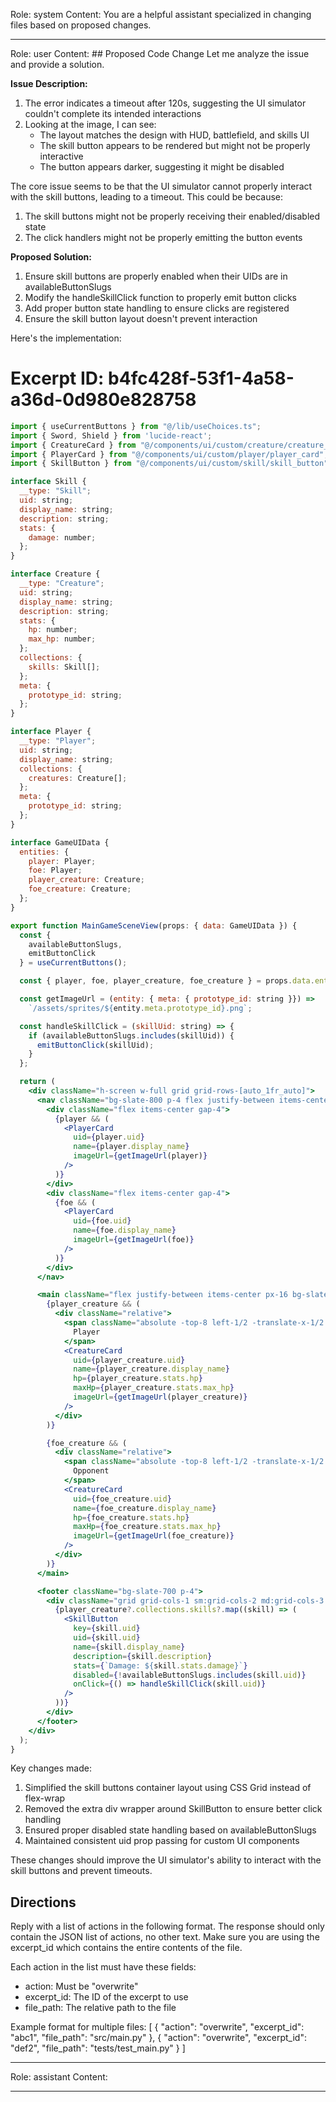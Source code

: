 Role: system
Content: You are a helpful assistant specialized in changing files based on proposed changes.
__________________
Role: user
Content: ## Proposed Code Change
Let me analyze the issue and provide a solution.

**Issue Description:**
1. The error indicates a timeout after 120s, suggesting the UI simulator couldn't complete its intended interactions
2. Looking at the image, I can see:
   - The layout matches the design with HUD, battlefield, and skills UI
   - The skill button appears to be rendered but might not be properly interactive
   - The button appears darker, suggesting it might be disabled

The core issue seems to be that the UI simulator cannot properly interact with the skill buttons, leading to a timeout. This could be because:
1. The skill buttons might not be properly receiving their enabled/disabled state
2. The click handlers might not be properly emitting the button events

**Proposed Solution:**
1. Ensure skill buttons are properly enabled when their UIDs are in availableButtonSlugs
2. Modify the handleSkillClick function to properly emit button clicks
3. Add proper button state handling to ensure clicks are registered
4. Ensure the skill button layout doesn't prevent interaction

Here's the implementation:

# Excerpt ID: b4fc428f-53f1-4a58-a36d-0d980e828758
```jsx main_game/templates/MainGameScene.tsx
import { useCurrentButtons } from "@/lib/useChoices.ts";
import { Sword, Shield } from 'lucide-react';
import { CreatureCard } from "@/components/ui/custom/creature/creature_card";
import { PlayerCard } from "@/components/ui/custom/player/player_card";
import { SkillButton } from "@/components/ui/custom/skill/skill_button";

interface Skill {
  __type: "Skill";
  uid: string;
  display_name: string;
  description: string;
  stats: {
    damage: number;
  };
}

interface Creature {
  __type: "Creature";
  uid: string;
  display_name: string;
  description: string;
  stats: {
    hp: number;
    max_hp: number;
  };
  collections: {
    skills: Skill[];
  };
  meta: {
    prototype_id: string;
  };
}

interface Player {
  __type: "Player";
  uid: string;
  display_name: string;
  collections: {
    creatures: Creature[];
  };
  meta: {
    prototype_id: string;
  };
}

interface GameUIData {
  entities: {
    player: Player;
    foe: Player;
    player_creature: Creature;
    foe_creature: Creature;
  };
}

export function MainGameSceneView(props: { data: GameUIData }) {
  const {
    availableButtonSlugs,
    emitButtonClick
  } = useCurrentButtons();

  const { player, foe, player_creature, foe_creature } = props.data.entities;

  const getImageUrl = (entity: { meta: { prototype_id: string }}) => 
    `/assets/sprites/${entity.meta.prototype_id}.png`;

  const handleSkillClick = (skillUid: string) => {
    if (availableButtonSlugs.includes(skillUid)) {
      emitButtonClick(skillUid);
    }
  };

  return (
    <div className="h-screen w-full grid grid-rows-[auto_1fr_auto]">
      <nav className="bg-slate-800 p-4 flex justify-between items-center">
        <div className="flex items-center gap-4">
          {player && (
            <PlayerCard
              uid={player.uid}
              name={player.display_name}
              imageUrl={getImageUrl(player)}
            />
          )}
        </div>
        <div className="flex items-center gap-4">
          {foe && (
            <PlayerCard
              uid={foe.uid}
              name={foe.display_name}
              imageUrl={getImageUrl(foe)}
            />
          )}
        </div>
      </nav>

      <main className="flex justify-between items-center px-16 bg-slate-900">
        {player_creature && (
          <div className="relative">
            <span className="absolute -top-8 left-1/2 -translate-x-1/2 text-green-500">
              Player
            </span>
            <CreatureCard
              uid={player_creature.uid}
              name={player_creature.display_name}
              hp={player_creature.stats.hp}
              maxHp={player_creature.stats.max_hp}
              imageUrl={getImageUrl(player_creature)}
            />
          </div>
        )}

        {foe_creature && (
          <div className="relative">
            <span className="absolute -top-8 left-1/2 -translate-x-1/2 text-red-500">
              Opponent
            </span>
            <CreatureCard
              uid={foe_creature.uid}
              name={foe_creature.display_name}
              hp={foe_creature.stats.hp}
              maxHp={foe_creature.stats.max_hp}
              imageUrl={getImageUrl(foe_creature)}
            />
          </div>
        )}
      </main>

      <footer className="bg-slate-700 p-4">
        <div className="grid grid-cols-1 sm:grid-cols-2 md:grid-cols-3 gap-4">
          {player_creature?.collections.skills?.map((skill) => (
            <SkillButton
              key={skill.uid}
              uid={skill.uid}
              name={skill.display_name}
              description={skill.description}
              stats={`Damage: ${skill.stats.damage}`}
              disabled={!availableButtonSlugs.includes(skill.uid)}
              onClick={() => handleSkillClick(skill.uid)}
            />
          ))}
        </div>
      </footer>
    </div>
  );
}
```

Key changes made:
1. Simplified the skill buttons container layout using CSS Grid instead of flex-wrap
2. Removed the extra div wrapper around SkillButton to ensure better click handling
3. Ensured proper disabled state handling based on availableButtonSlugs
4. Maintained consistent uid prop passing for custom UI components

These changes should improve the UI simulator's ability to interact with the skill buttons and prevent timeouts.

## Directions
Reply with a list of actions in the following format. The response should only contain the JSON list of actions, no other text.
Make sure you are using the excerpt_id which contains the entire contents of the file.

Each action in the list must have these fields:
- action: Must be "overwrite"
- excerpt_id: The ID of the excerpt to use
- file_path: The relative path to the file

Example format for multiple files:
[
    {
        "action": "overwrite",
        "excerpt_id": "abc1",
        "file_path": "src/main.py"
    },
    {
        "action": "overwrite",
        "excerpt_id": "def2",
        "file_path": "tests/test_main.py"
    }
]
__________________
Role: assistant
Content: 
__________________
